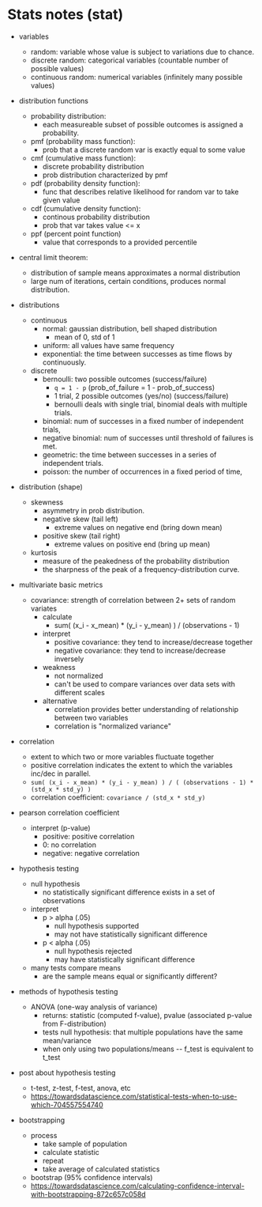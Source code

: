 # Stats notes (stat)

- variables
  - random: variable whose value is subject to variations due to chance.
  - discrete random: categorical variables (countable number of possible values)
  - continuous random: numerical variables (infinitely many possible values)

- distribution functions
  - probability distribution:
    - each measureable subset of possible outcomes is assigned a probability.
  - pmf (probability mass function):
    - prob that a discrete random var is exactly equal to some value
  - cmf (cumulative mass function):
    - discrete probability distribution
    - prob distribution characterized by pmf
  - pdf (probability density function):
    - func that describes relative likelihood for random var to take given value
  - cdf (cumulative density function):
    - continous probability distribution
    - prob that var takes value <= x
  - ppf (percent point function)
    - value that corresponds to a provided percentile

- central limit theorem:
  - distribution of sample means approximates a normal distribution
  - large num of iterations, certain conditions, produces normal distribution.

- distributions
  - continuous
    - normal: gaussian distribution, bell shaped distribution
      - mean of 0, std of 1
    - uniform: all values have same frequency
    - exponential: the time between successes as time flows by continuously.
  - discrete
    - bernoulli: two possible outcomes (success/failure)
      - `q = 1 - p` (prob_of_failure = 1 - prob_of_success)
      - 1 trial, 2 possible outcomes (yes/no) (success/failure)
      - bernoulli deals with single trial, binomial deals with multiple trials.
    - binomial: num of successes in a fixed number of independent trials,
    - negative binomial: num of successes until threshold of failures is met.
    - geometric: the time between successes in a series of independent trials.
    - poisson: the number of occurrences in a fixed period of time,

- distribution (shape)
  - skewness
    - asymmetry in prob distribution.
    - negative skew (tail left)
      - extreme values on negative end (bring down mean)
    - positive skew (tail right)
      - extreme values on positive end (bring up mean)
  - kurtosis
    - measure of the peakedness of the probability distribution
    - the sharpness of the peak of a frequency-distribution curve.

- multivariate basic metrics
  - covariance: strength of correlation between 2+ sets of random variates
    - calculate
      - sum( (x_i - x_mean) * (y_i - y_mean) ) / (observations - 1)
    - interpret
      - positive covariance: they tend to increase/decrease together
      - negative covariance: they tend to increase/decrease inversely
    - weakness
      - not normalized
      - can't be used to compare variances over data sets with different scales
    - alternative
      - correlation provides better understanding of relationship between two
        variables
      - correlation is "normalized variance"

- correlation
  - extent to which two or more variables fluctuate together
  - positive correlation indicates the extent to which the variables inc/dec in
    parallel.
  - `sum( (x_i - x_mean) * (y_i - y_mean) ) / ( (observations - 1) * (std_x * std_y) )`
  - correlation coefficient: `covariance / (std_x * std_y)`

- pearson correlation coefficient
  - interpret (p-value)
    - positive: positive correlation
    - 0: no correlation
    - negative: negative correlation

- hypothesis testing
  - null hypothesis
    - no statistically significant difference exists in a set of observations
  - interpret
    - p > alpha (.05)
      - null hypothesis supported
      - may not have statistically significant difference
    - p < alpha (.05)
      - null hypothesis rejected
      - may have statistically significant difference
  - many tests compare means
    - are the sample means equal or significantly different?

- methods of hypothesis testing
  - ANOVA (one-way analysis of variance)
    - returns: statistic (computed f-value), pvalue (associated p-value from
      F-distribution)
    - tests null hypothesis: that multiple populations have the same
      mean/variance
    - when only using two populations/means -- f_test is equivalent to t_test

- post about hypothesis testing
  - t-test, z-test, f-test, anova, etc
  - https://towardsdatascience.com/statistical-tests-when-to-use-which-704557554740

- bootstrapping
  - process
    - take sample of population
    - calculate statistic
    - repeat
    - take average of calculated statistics
  - bootstrap (95% confidence intervals)
  - https://towardsdatascience.com/calculating-confidence-interval-with-bootstrapping-872c657c058d
